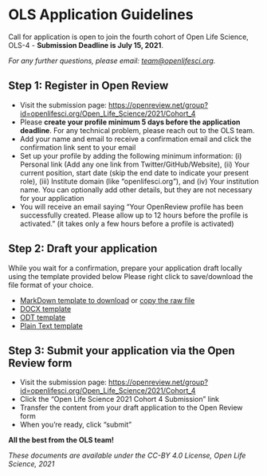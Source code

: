 # OLS Application Guidelines

Call for application is open to join the fourth cohort of Open Life Science, OLS-4 - **Submission Deadline is July 15, 2021**.

*For any further questions, please email: [team@openlifesci.org](mailto:team@openlifesci.org).*

## Step 1: Register in Open Review

- Visit the submission page: https://openreview.net/group?id=openlifesci.org/Open_Life_Science/2021/Cohort_4 
- Please **create your profile minimum 5 days before the application deadline**. For any technical problem, please reach out to the OLS team.
- Add your name and email to receive a confirmation email and click the confirmation link sent to your email
- Set up your profile by adding the following minimum information: (i) Personal link (Add any one link from Twitter/GitHub/Website), (ii) Your current position, start date (skip the end date to indicate your present role), (iii) Institute domain (like “openlifesci.org”), and (iv) Your institution name. You can optionally add other details, but they are not necessary for your application 
- You will receive an email saying “Your OpenReview profile has been successfully created. Please allow up to 12 hours before the profile is activated.” (it takes only a few hours before a profile is activated)

## Step 2: Draft your application

While you wait for a confirmation, prepare your application draft locally using the template provided below
Please right click to save/download the file format of your choice.
- [MarkDown template to download](https://github.com/open-life-science/application-forms/raw/master/OLS-4-application-template.md) or [copy the raw file](https://raw.githubusercontent.com/open-life-science/application-forms/master/OLS-4-application-template.md)
- [DOCX template](https://github.com/open-life-science/application-forms/raw/master/OLS-4-application-template.docx)
- [ODT template](https://github.com/open-life-science/application-forms/raw/master/OLS-4-application-template.odt)
- [Plain Text template](https://github.com/open-life-science/application-forms/raw/master/OLS-4-application-template.txt)

## Step 3: Submit your application via the Open Review form

- Visit the submission page: https://openreview.net/group?id=openlifesci.org/Open_Life_Science/2021/Cohort_4 
- Click the “Open Life Science 2021 Cohort 4 Submission” link
- Transfer the content from your draft application to the Open Review form 
- When you’re ready, click “submit” 

**All the best from the OLS team!**

*These documents are available under the CC-BY 4.0 License, Open Life Science, 2021*
